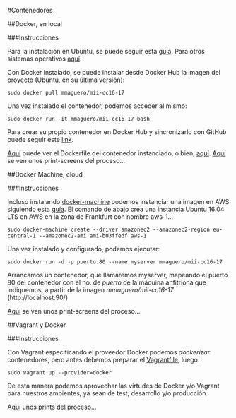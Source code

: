 #Contenedores 

##Docker, en local

###Instrucciones

Para la instalación en Ubuntu, se puede seguir esta [guía](https://docs.docker.com/engine/installation/linux/ubuntulinux/). Para otros sistemas operativos [aquí](https://docs.docker.com/engine/installation/).

Con Docker instalado, se puede instalar desde Docker Hub la imagen del proyecto (Ubuntu, en su última versión):

`sudo docker pull mmaguero/mii-cc16-17`

Una vez instalado el contenedor, podemos acceder al mismo:

`sudo docker run -it mmaguero/mii-cc16-17 bash`

Para crear su propio contenedor en Docker Hub y sincronizarlo con GitHub puede seguir este [link](https://docs.docker.com/docker-hub/builds/).

[Aquí](https://github.com/mmaguero/MII-CC16-17/blob/master/Dockerfile) puede ver el Dockerfile del contenedor instanciado, o bien, [aquí](https://hub.docker.com/r/mmaguero/mii-cc16-17/). [Aquí](https://github.com/mmaguero/Ejercicios-CC16-17-MII/blob/master/Contenedores/README.md#hito-4) se ven unos print-screens del proceso...

##Docker Machine, cloud

###Instrucciones

Incluso instalando [docker-machine](https://docs.docker.com/machine/) podemos instanciar una imagen en AWS siguiendo esta [guía](https://docs.docker.com/machine/examples/aws/). El comando de abajo crea una instancia Ubuntu 16.04 LTS en AWS en la zona de Frankfurt con nombre aws-1...

`sudo docker-machine create --driver amazonec2 --amazonec2-region eu-central-1 --amazonec2-ami ami-b03ffedf aws-1`

Una vez instalado y configurado, podemos ejecutar:

`sudo docker run -d -p puerto:80 --name myserver mmaguero/mii-cc16-17`

Arrancamos un contenedor, que llamaremos myserver, mapeando el puerto 80 del contenedor con el no. de *puerto* de la máquina anfitriona que indiquemos, a partir de la imagen *mmaguero/mii-cc16-17* (http://localhost:90/)

[Aquí](https://github.com/mmaguero/Ejercicios-CC16-17-MII/blob/master/Contenedores/README.md#hito-4) se ven unos print-screens del proceso...

##Vagrant y Docker

###Instrucciones

Con Vagrant especificando el proveedor Docker podemos *dockerizar* contenedores, pero antes debemos preparar el [Vagrantfile](Vagrantfile), luego:

`sudo vagrant up --provider=docker`

De esta manera podemos aprovechar las virtudes de Docker y/o Vagrant para nuestros ambientes, ya sean de test, desarrollo y/o producción.

[Aquí](https://github.com/mmaguero/Ejercicios-CC16-17-MII/tree/master/imgs/hitos/4/VagrantDocker) unos prints del proceso...
